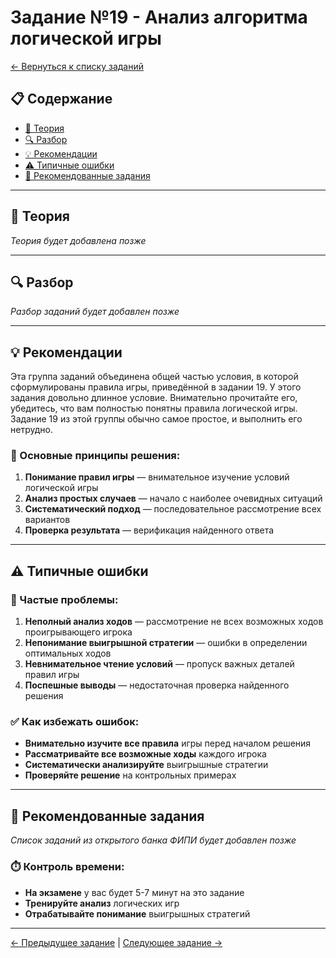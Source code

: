 # Задание №19 - Анализ алгоритма логической игры

[← Вернуться к списку заданий](../README.md)

## 📋 Содержание
- [📖 Теория](#📖-теория)
- [🔍 Разбор](#🔍-разбор)
- [💡 Рекомендации](#💡-рекомендации)
- [⚠️ Типичные ошибки](#⚠️-типичные-ошибки)
- [📝 Рекомендованные задания](#📝-рекомендованные-задания)

---

## 📖 Теория

*Теория будет добавлена позже*

---

## 🔍 Разбор

*Разбор заданий будет добавлен позже*

---

## 💡 Рекомендации

Эта группа заданий объединена общей частью условия, в которой сформулированы правила игры, приведённой в задании 19. У этого задания довольно длинное условие. Внимательно прочитайте его, убедитесь, что вам полностью понятны правила логической игры. Задание 19 из этой группы обычно самое простое, и выполнить его нетрудно.

### 🔧 Основные принципы решения:

1. **Понимание правил игры** — внимательное изучение условий логической игры
2. **Анализ простых случаев** — начало с наиболее очевидных ситуаций
3. **Систематический подход** — последовательное рассмотрение всех вариантов
4. **Проверка результата** — верификация найденного ответа

---

## ⚠️ Типичные ошибки

### 🚫 Частые проблемы:

1. **Неполный анализ ходов** — рассмотрение не всех возможных ходов проигрывающего игрока
2. **Непонимание выигрышной стратегии** — ошибки в определении оптимальных ходов
3. **Невнимательное чтение условий** — пропуск важных деталей правил игры
4. **Поспешные выводы** — недостаточная проверка найденного решения

### ✅ Как избежать ошибок:

- **Внимательно изучите все правила** игры перед началом решения
- **Рассматривайте все возможные ходы** каждого игрока
- **Систематически анализируйте** выигрышные стратегии
- **Проверяйте решение** на контрольных примерах

---

## 📝 Рекомендованные задания

*Список заданий из открытого банка ФИПИ будет добавлен позже*

### ⏱️ Контроль времени:

- **На экзамене** у вас будет 5-7 минут на это задание
- **Тренируйте анализ** логических игр
- **Отрабатывайте понимание** выигрышных стратегий

---

[← Предыдущее задание](task-18.md) | [Следующее задание →](task-20.md)
